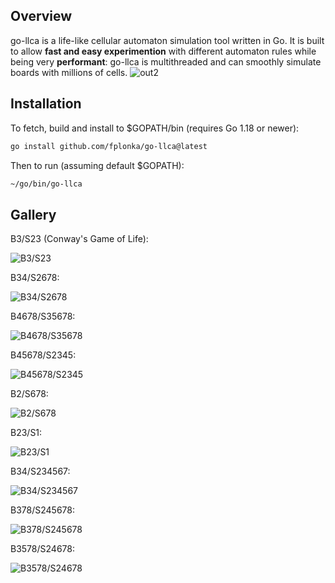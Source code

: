 ## Overview
go-llca is a life-like cellular automaton simulation tool written in Go. It is built to allow **fast and easy experimention** with different automaton rules while being very **performant**: go-llca is multithreaded and can smoothly simulate boards with millions of cells.
![out2](https://user-images.githubusercontent.com/92261790/220154420-ab0629ab-3e55-4c66-8ace-e1fad030316e.gif)

## Installation
To fetch, build and install to $GOPATH/bin (requires Go 1.18 or newer):
```bash
go install github.com/fplonka/go-llca@latest
```
Then to run (assuming default $GOPATH):
```bash
~/go/bin/go-llca
```

## Gallery
B3/S23 (Conway's Game of Life):

![B3/S23](https://user-images.githubusercontent.com/92261790/220101889-3bad143a-91dd-4b35-9eb0-fcb8174a24ed.gif)

B34/S2678:

![B34/S2678](https://user-images.githubusercontent.com/92261790/220105006-f3a1b45e-e7cd-402c-91e1-2f812e39fd4c.gif)

B4678/S35678:

![B4678/S35678](https://user-images.githubusercontent.com/92261790/220102296-48009cd2-c48e-4b41-a7e9-46ac05d3a46d.gif)

B45678/S2345:

![B45678/S2345](https://user-images.githubusercontent.com/92261790/220122046-d14eba4d-cdaf-4343-a3f3-12fd73ad9f20.gif)

B2/S678:

![B2/S678](https://user-images.githubusercontent.com/92261790/220112009-4f93ec16-20a9-468d-8c24-758705ab5cfc.gif)

B23/S1:

![B23/S1](https://user-images.githubusercontent.com/92261790/220104000-e936b3ab-8eda-4086-a049-c859e885a53a.gif)

B34/S234567:

![B34/S234567](https://user-images.githubusercontent.com/92261790/220106344-fb777376-ed81-442c-aaa6-0ce04b278881.gif)

B378/S245678:

![B378/S245678](https://user-images.githubusercontent.com/92261790/220110026-18c21344-df6e-4591-bd03-cb09caaed2b7.gif)

B3578/S24678:

![B3578/S24678](https://user-images.githubusercontent.com/92261790/220169257-7645fa04-58e3-4293-aa8e-3c6e265aceab.gif)
